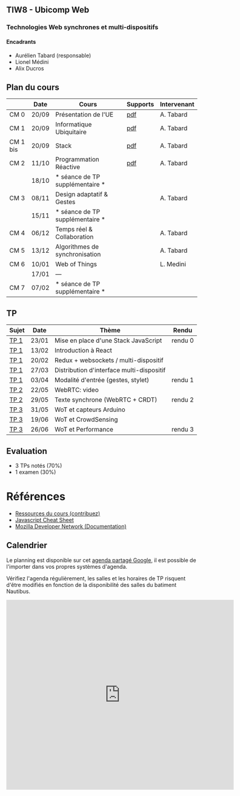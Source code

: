 ## TIW8 - Ubicomp Web
### Technologies Web synchrones et multi-dispositifs

#### Encadrants
- Aurélien Tabard (responsable)
- Lionel Médini
- Alix Ducros

## Plan du cours

|          | Date  | Cours                      | Supports     | Intervenant |
| -------- | ----- | -------------------------- | ------------ | ----------- |
| CM 0     | 20/09 | Présentation de l'UE       | [pdf](cours/cm0-intro.pdf)        | A. Tabard |
| CM 1     | 20/09 | Informatique Ubiquitaire   | [pdf](cours/cm1-introUbicomp.pdf) | A. Tabard |
| CM 1 bis | 20/09 | Stack                      | [pdf](cours/cm1-stack.pdf)        | A. Tabard |
| CM 2     | 11/10 | Programmation Réactive     | [pdf](cours/cm2-reactivity.pdf)   | A. Tabard |
|          | 18/10 | * séance de TP supplémentaire * |  |  |
| CM 3     | 08/11 | Design adaptatif & Gestes  |          | A. Tabard |
|          | 15/11 | * séance de TP supplémentaire * |  |  |
| CM 4     | 06/12 | Temps réel & Collaboration |          | A. Tabard |
| CM 5     | 13/12 | Algorithmes de synchronisation |      | A. Tabard |
| CM 6     | 10/01 | Web of Things              |          | L. Medini |
|          | 17/01 | — |  |  |
| CM 7     | 07/02 | * séance de TP supplémentaire * |  |  |



## TP

| Sujet                | Date  | Thème  | Rendu  |
| -------------------- | ----- | ------ | ------ |
| [TP 1](TP1)          | 23/01 | Mise en place d'une Stack JavaScript  | rendu 0 |
| [TP 1](TP1/#2-suite) | 13/02 | Introduction à React                  |         |
| [TP 1](TP1/#3-suite) | 20/02 | Redux + websockets / multi-dispositif |         |
| [TP 1](TP1/#4-suite) | 27/03 | Distribution d'interface multi-dispositif |     |
| [TP 1](TP1/#5-suite) | 03/04 | Modalité d'entrée (gestes, stylet)    | rendu 1 |
| [TP 2](TP2)          | 22/05 | WebRTC: video    	                   |         |
| [TP 2](TP2/#2-suite) | 29/05 | Texte synchrone (WebRTC + CRDT)       | rendu 2 |
| [TP 3](TP3)          | 31/05 | WoT et capteurs Arduino               |         |
| [TP 3](TP3/#2-suite) | 19/06 | WoT et CrowdSensing                   |         |
| [TP 3](TP3/#3-suite) | 26/06 | WoT et Performance                    | rendu 3 |


## Evaluation

- 3 TPs notés (70%)
- 1 examen (30%)

# Références

- [Ressources du cours (contribuez)](hack)
- [Javascript Cheat Sheet](https://mbeaudru.github.io/modern-js-cheatsheet/)
- [Mozilla Developer Network (Documentation)](https://developer.mozilla.org/)


## Calendrier
Le planning est disponible sur cet [agenda partagé Google](https://calendar.google.com/calendar/embed?src=rtlfsq23dgbtshi8lghu5qi7o6oihk0j%40import.calendar.google.com&ctz=Europe%2FBerlin), il est possible de l'importer dans vos propres systèmes d'agenda.

Vérifiez l'agenda régulièrement, les salles et les horaires de TP risquent
d'être modifiés en fonction de la disponibilité des salles du batiment Nautibus.

<iframe src="https://calendar.google.com/calendar/embed?title=TIW8&amp;showPrint=0&amp;showCalendars=0&amp;showTz=0&amp;height=500&amp;wkst=2&amp;bgcolor=%23FFFFFF&amp;src=rtlfsq23dgbtshi8lghu5qi7o6oihk0j%40group.calendar.google.com&amp;color=%238C500B&amp;ctz=Europe%2FBerlin" style="border-width:0" width="600" height="500" frameborder="0" scrolling="no"></iframe>
